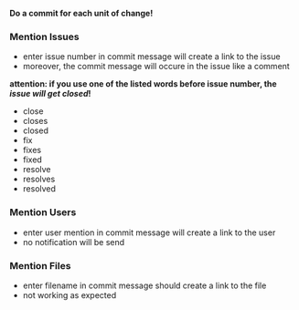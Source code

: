 **Do a commit for each unit of change!**

### Mention Issues
- enter issue number in commit message will create a link to the issue
- moreover, the commit message will occure in the issue like a comment

**attention: if you use one of the listed words before issue number, the _issue will get closed_!**
- close
- closes
- closed
- fix
- fixes
- fixed
- resolve
- resolves
- resolved

### Mention Users
- enter user mention in commit message will create a link to the user
- no notification will be send

### Mention Files
- enter filename in commit message should create a link to the file
- not working as expected
